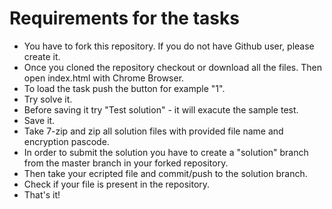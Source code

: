 # Requirements for the tasks
  - You have to fork this repository. If you do not have Github user, please create it. 
  - Once you cloned the repository checkout or download all the files. Then open index.html with Chrome Browser.
  - To load the task push the button for example "1".
  - Try solve it.
  - Before saving it try "Test solution" - it will exacute the sample test.
  - Save it.
  - Take 7-zip and zip all solution files with provided file name and encryption pascode.
  - In order to submit the solution you have to create a "solution" branch from the master branch in your forked repository.
  - Then take your ecripted file and commit/push to the solution branch.
  - Check if your file is present in the repository.
  - That's it!
